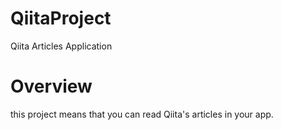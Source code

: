 # QiitaProject

Qiita Articles Application

# Overview

this project means that you can read Qiita's articles in your app.

